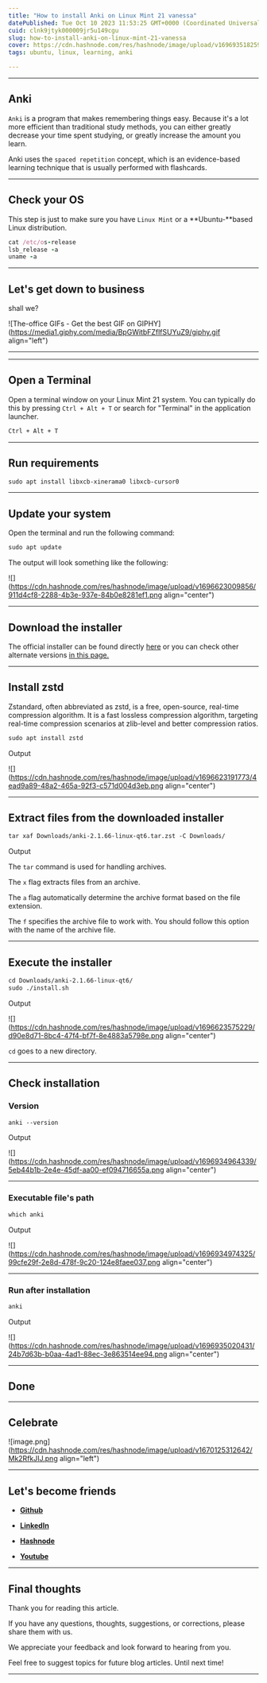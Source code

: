```yaml
---
title: "How to install Anki on Linux Mint 21 vanessa"
datePublished: Tue Oct 10 2023 11:53:25 GMT+0000 (Coordinated Universal Time)
cuid: clnk9jtyk000009jr5u149cgu
slug: how-to-install-anki-on-linux-mint-21-vanessa
cover: https://cdn.hashnode.com/res/hashnode/image/upload/v1696935182590/706a9b94-1280-439f-8336-ccf3814fafde.jpeg
tags: ubuntu, linux, learning, anki

---
```


---

## Anki

`Anki` is a program that makes remembering things easy. Because it's a lot more efficient than traditional study methods, you can either greatly decrease your time spent studying, or greatly increase the amount you learn.

Anki uses the `spaced repetition` concept, which is an evidence-based learning technique that is usually performed with flashcards.

---

## Check your OS

This step is just to make sure you have `Linux Mint` or a \*\*Ubuntu-\*\*based Linux distribution.

```ruby
cat /etc/os-release
lsb_release -a
uname -a
```

---

## **Let's get down to business**

shall we?

![The-office GIFs - Get the best GIF on GIPHY](https://media1.giphy.com/media/BpGWitbFZflfSUYuZ9/giphy.gif align="left")

---

---

## Open a Terminal

Open a terminal window on your Linux Mint 21 system. You can typically do this by pressing `Ctrl + Alt + T` or search for "Terminal" in the application launcher.

```apache
Ctrl + Alt + T
```

---

## Run requirements

```apache
sudo apt install libxcb-xinerama0 libxcb-cursor0
```

---

## Update your system

Open the terminal and run the following command:

```apache
sudo apt update
```

The output will look something like the following:

![](https://cdn.hashnode.com/res/hashnode/image/upload/v1696623009856/911d4cf8-2288-4b3e-937e-84b0e8281ef1.png align="center")

---

## Download the installer

The official installer can be found directly [here](https://github.com/ankitects/anki/releases/download/2.1.66/anki-2.1.66-linux-qt6.tar.zst) or you can check other alternate versions [in this page.](https://apps.ankiweb.net/)

---

## Install zstd

Zstandard, often abbreviated as zstd, is a free, open-source, real-time compression algorithm. It is a fast lossless compression algorithm, targeting real-time compression scenarios at zlib-level and better compression ratios.

```apache
sudo apt install zstd
```

Output

![](https://cdn.hashnode.com/res/hashnode/image/upload/v1696623191773/4ead9a89-48a2-465a-92f3-c571d004d3eb.png align="center")

---

## Extract files from the downloaded installer

```apache
tar xaf Downloads/anki-2.1.66-linux-qt6.tar.zst -C Downloads/
```

Output

The `tar` command is used for handling archives.

The `x` flag extracts files from an archive.

The `a` flag automatically determine the archive format based on the file extension.

The `f` specifies the archive file to work with. You should follow this option with the name of the archive file.

---

## Execute the installer

```apache
cd Downloads/anki-2.1.66-linux-qt6/
sudo ./install.sh
```

Output

![](https://cdn.hashnode.com/res/hashnode/image/upload/v1696623575229/d90e8d71-8bc4-47f4-bf7f-8e4883a5798e.png align="center")

`cd` goes to a new directory.

---

## Check installation

### Version

```apache
anki --version
```

Output

![](https://cdn.hashnode.com/res/hashnode/image/upload/v1696934964339/5eb44b1b-2e4e-45df-aa00-ef094716655a.png align="center")

---

### Executable file's path

```apache
which anki
```

Output

![](https://cdn.hashnode.com/res/hashnode/image/upload/v1696934974325/99cfe29f-2e8d-478f-9c20-124e8faee037.png align="center")

---

### Run after installation

```apache
anki
```

Output

![](https://cdn.hashnode.com/res/hashnode/image/upload/v1696935020431/24b7d63b-b0aa-4ad1-88ec-3e863514ee94.png align="center")

---

## Done

---

## Celebrate

![image.png](https://cdn.hashnode.com/res/hashnode/image/upload/v1670125312642/Mk2RfkJIJ.png align="left")

---

## **Let's become friends**

* [**Github**](https://github.com/elitebughunter)
    
* [**LinkedIn**](https://linkedin.com/in/alexandrecalacaofficial)
    
* [**Hashnode**](https://hashnode.com/onboard?next=/@alexandrecalaca)
    
* [**Youtube**](https://www.youtube.com/@alexandrecalacaofficial)
    

---

## Final thoughts

Thank you for reading this article.

If you have any questions, thoughts, suggestions, or corrections, please share them with us.

We appreciate your feedback and look forward to hearing from you.

Feel free to suggest topics for future blog articles. Until next time!

---
